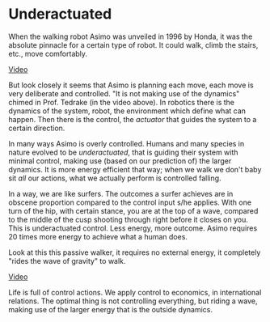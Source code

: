 # Underactuated

When the walking robot Asimo was unveiled in 1996 by Honda, it was the
absolute pinnacle for a certain type of robot. It could walk, climb
the stairs, etc., move comfortably.

[Video](https://youtu.be/Z8oMbOj9IWM?t=235)

But look closely it seems that Asimo is planning each move, each move
is very deliberate and controlled. "It is not making use of the
dynamics" chimed in Prof. Tedrake (in the video above). In robotics
there is the dynamics of the system, robot, the environment which
define what can happen. Then there is the control, the *actuator* that
guides the system to a certain direction.

In many ways Asimo is overly controlled. Humans and many species in
nature evolved to be *underactuated*, that is guiding their system
with minimal control, making use (based on our prediction of) the
larger dynamics. It is more energy efficient that way; when we walk we
don't baby sit *all* our actions, what we actually perform is
controlled falling.

In a way, we are like surfers. The outcomes a surfer achieves are in
obscene proportion compared to the control input s/he applies. With
one turn of the hip, with certain stance, you are at the top of a
wave, compared to the middle of the cusp shooting through right before
it closes on you. This is underactuated control. Less energy, more
outcome. Asimo requires 20 times more energy to achieve what a human
does.

Look at this this passive walker, it requires no external energy, it
completely "rides the wave of gravity" to walk.

[Video](https://youtu.be/Z8oMbOj9IWM?t=434)

Life is full of control actions. We apply control to economics, in
international relations. The optimal thing is not controlling
everything, but riding a wave, making use of the larger energy that is
the outside dynamics.

